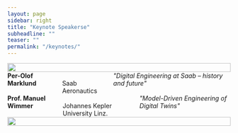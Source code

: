 ```yaml
---
layout: page
sidebar: right
title: "Keynote Speakerse"
subheadline: ""
teaser: ""
permalink: "/keynotes/"
---
```


<div class="row">
  <div class="small-6 columns">
      <img src="{{ site.urlimg }}/perolofmarklund.jpg" alt="" width="100%">
  </div>
  <div class="small-6 columns">
      <b>Per-Olof Marklund</b><br>
    Saab Aeronautics<br>
    <i>"Digital Engineering at Saab – history and future"</i>
  </div>
</div>


<div class="row">
  <div class="small-6 columns">
      <b>Prof. Manuel Wimmer</b><br>
    Johannes Kepler University Linz.<br>
    <i>"Model-Driven Engineering of Digital Twins"</i>
  </div>
  <div class="small-6 columns">
      <img src="{{ site.urlimg }}/manuelwimmer.jpg" alt="" width="100%">
  </div>
</div>
